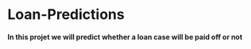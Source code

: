 # Loan-Predictions

#### In this projet we will predict whether a loan case will be paid off or not
